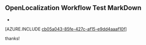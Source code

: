 ## OpenLocalization Workflow Test MarkDown
* 

[AZURE.INCLUDE [cb05a043-85fe-427c-af15-e9dd4aaaf10f](calleeMd1.md)]

 
thanks!